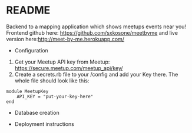 # README

Backend to a mapping application which shows meetups events near you! Frontend github here: https://github.com/sxkosone/meetbyme and live version here:http://meet-by-me.herokuapp.com/



* Configuration
1. Get your Meetup API key from Meetup: https://secure.meetup.com/meetup_api/key/
2. Create a secrets.rb file to your /config and add your Key there. The whole file should look like this:

```
module MeetupKey
    API_KEY = "put-your-key-here"
end
```

* Database creation


* Deployment instructions


